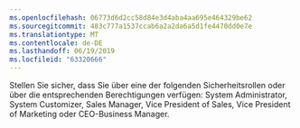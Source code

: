 ```yaml
---
ms.openlocfilehash: 06773d6d2cc58d84e3d4aba4aa695e464329be62
ms.sourcegitcommit: 483c777a1537ccab6a2a2da6a5d1fe4470dd0e7e
ms.translationtype: MT
ms.contentlocale: de-DE
ms.lasthandoff: 06/19/2019
ms.locfileid: "63320666"
---
```

Stellen Sie sicher, dass Sie über eine der folgenden Sicherheitsrollen oder über die entsprechenden Berechtigungen verfügen: System Administrator, System Customizer, Sales Manager, Vice President of Sales, Vice President of Marketing oder CEO-Business Manager.